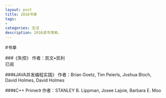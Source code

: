 ```yaml
---
layout: post
title: 2016书单
tags:
- 
categories: 生活
description: 2016读书清单。
---
```


#书单

###《失控》
作者：凯文•凯利   
已阅

###《JAVA并发编程实践》
作者：Brian Goetz, Tim Peierls, Joshua Bloch, David Holmes, David Holmes

###《C++ Primer》
作者：STANLEY B. Lippman, Josee Lajoie, Barbara E. Moo
